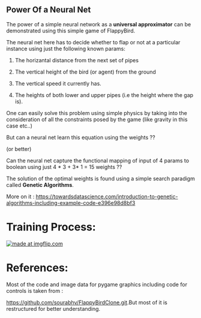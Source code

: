 ## Power Of a Neural Net

The power of a simple neural network as a <b>universal approximator</b> can be demonstrated using this simple game of FlappyBird.


The neural net here has to decide whether to flap or not at a particular instance using just the following known params:



  1. The horizantal distance from the next set of pipes


  2. The vertical height of the bird (or agent) from the ground


  3. The vertical speed it currently has.


  4. The heights of both lower and upper pipes (i.e the height where the gap is).



One can easily solve this problem using simple physics by taking into the consideration of all the constraints posed by the game (like gravity in this case etc..)


But can a neural net learn this equation using the weights ??


(or better)


Can the neural net capture the functional mapping of input of 4 params to boolean using just  4 * 3 + 3* 1 = 15   weights ??




The solution of the optimal weights is found using a simple search paradigm called <b>Genetic Algorithms</b>.


  More on it : <href>https://towardsdatascience.com/introduction-to-genetic-algorithms-including-example-code-e396e98d8bf3</href>


# Training Process:
<a href="https://imgflip.com/gif/33truk"><img src="https://i.imgflip.com/33truk.gif" title="made at imgflip.com"/></a>



# References:
 Most of the code and image data for pygame graphics including code for controls is taken from :
 
 
 <href>https://github.com/sourabhv/FlappyBirdClone.git</href>.But most of it is restructured for better understanding.

